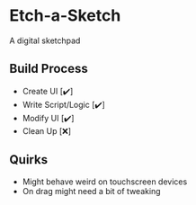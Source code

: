 # Etch-a-Sketch
A digital sketchpad

## Build Process
- Create UI [✔️]
- Write Script/Logic [✔️]
- Modify UI [✔️]
- Clean Up [❌]

## Quirks
- Might behave weird on touchscreen devices
- On drag might need a bit of tweaking